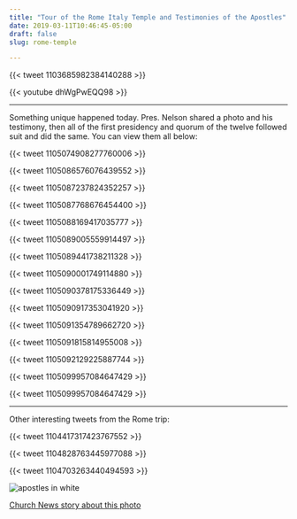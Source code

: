 ```yaml
---
title: "Tour of the Rome Italy Temple and Testimonies of the Apostles"
date: 2019-03-11T10:46:45-05:00
draft: false
slug: rome-temple

---
```


{{< tweet 1103685982384140288 >}}

{{< youtube dhWgPwEQQ98 >}}

---

Something unique happened today. Pres. Nelson shared a photo and his testimony, then all of the first presidency and quorum of the twelve followed suit and did the same. You can view them all below:

{{< tweet 1105074908277760006 >}}

{{< tweet 1105086576076439552 >}}

{{< tweet 1105087237824352257 >}}

{{< tweet 1105087768676454400 >}}

{{< tweet 1105088169417035777 >}}

{{< tweet 1105089005559914497 >}}

{{< tweet 1105089441738211328 >}}

{{< tweet 1105090001749114880 >}}

{{< tweet 1105090378175336449 >}}

{{< tweet 1105090917353041920 >}}

{{< tweet 1105091354789662720 >}}

{{< tweet 1105091815814955008 >}}

{{< tweet 1105092129225887744 >}}

{{< tweet 1105099957084647429 >}}

{{< tweet 1105099957084647429 >}}

---

Other interesting tweets from the Rome trip:

{{< tweet 1104417317423767552 >}}

{{< tweet 1104828763445977088 >}}

{{< tweet 1104703263440494593 >}}

![apostles in white](https://photos.thechurchnews.com/file/5ecbfe1051/dnews/galleryImageLarge/every-member-of-the-first-presidency-and-the-quorum-of.jpg)

[Church News story about this photo](https://www.thechurchnews.com/leaders-and-ministry/2019-03-11/iconic-photographs-of-first-presidency-quorum-of-the-twelve-apostle-symbolize-their-unified-testimony-of-jesus-christ-49196)